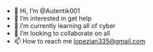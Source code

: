 - 👋 Hi, I’m @Autentik001
- 👀 I’m interested in get help 
- 🌱 I’m currently learning all of cyber
- 💞️ I’m looking to collaborate on all
- 📫 How to reach me lopezjan335@gmail.com

<!---
Autentik001/Autentik001 is a ✨ special ✨ repository because its `README.md` (this file) appears on your GitHub profile.
You can click the Preview link to take a look at your changes.
--->
